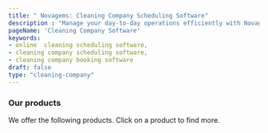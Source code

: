 ```yaml
---
title: " Novagems: Cleaning Company Scheduling Software"
description : "Manage your day-to-day operations efficiently with Novagem’s cleaning workforce management software. Increase productivity and focus on the effectiveness with Novagems. Request a free demo."
pageName: 'Cleaning Company Software'
keywords:
- online  cleaning scheduling software, 
- cleaning company scheduling software, 
- cleaning company booking software 
draft: false
type: "cleaning-company"
---
```


### Our products

We offer the following products. Click on a product to find more. 